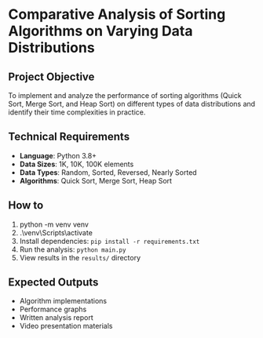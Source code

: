 # Comparative Analysis of Sorting Algorithms on Varying Data Distributions

## Project Objective
To implement and analyze the performance of sorting algorithms (Quick Sort, Merge Sort, and Heap Sort) on different types of data distributions and identify their time complexities in practice.


## Technical Requirements
- **Language**: Python 3.8+
- **Data Sizes**: 1K, 10K, 100K elements
- **Data Types**: Random, Sorted, Reversed, Nearly Sorted
- **Algorithms**: Quick Sort, Merge Sort, Heap Sort

## How to
1. python -m venv venv
2. .\venv\Scripts\activate
3. Install dependencies: `pip install -r requirements.txt`
4. Run the analysis: `python main.py`
5. View results in the `results/` directory

## Expected Outputs
- Algorithm implementations
- Performance graphs
- Written analysis report
- Video presentation materials